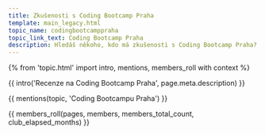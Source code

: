 ```yaml
---
title: Zkušenosti s Coding Bootcamp Praha
template: main_legacy.html
topic_name: codingbootcamppraha
topic_link_text: Coding Bootcamp Praha
description: Hledáš někoho, kdo má zkušenosti s Coding Bootcamp Praha? Má smysl hlásit se na jejich kurzy? Vyplatí se ti učit se programování na kurzu typu bootcamp? Když neprojdeš jejich přijímacím řízením, znamená to, že se nehodíš do IT? Jak funguje záruka pracovního umístění?
---
```

{% from 'topic.html' import intro, mentions, members_roll with context %}

{{ intro('Recenze na Coding Bootcamp Praha', page.meta.description) }}

{{ mentions(topic, 'Coding Bootcampu Praha') }}

{{ members_roll(pages, members, members_total_count, club_elapsed_months) }}
